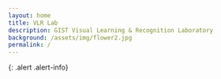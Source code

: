 ```yaml
---
layout: home
title: VLR Lab
description: GIST Visual Learning & Recognition Laboratory
background: /assets/img/flower2.jpg
permalink: /
---
```


{: .alert .alert-info}
